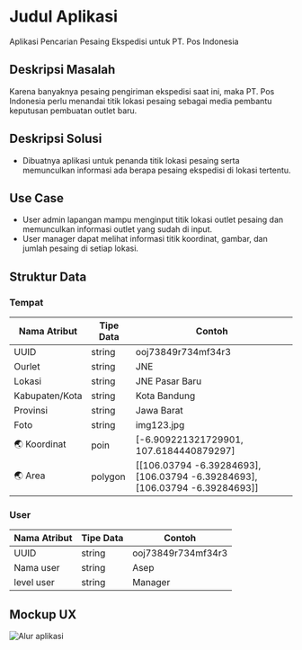 # Judul Aplikasi
Aplikasi Pencarian Pesaing Ekspedisi untuk PT. Pos Indonesia 

## Deskripsi Masalah
Karena banyaknya pesaing pengiriman ekspedisi saat ini, maka PT. Pos Indonesia perlu menandai titik lokasi pesaing sebagai media pembantu keputusan pembuatan outlet baru.

## Deskripsi Solusi
- Dibuatnya aplikasi untuk penanda titik lokasi pesaing serta memunculkan informasi ada berapa pesaing ekspedisi di lokasi tertentu.

## Use Case
- User admin lapangan mampu menginput titik lokasi outlet pesaing dan memunculkan informasi outlet yang sudah di input.
- User manager dapat melihat informasi titik koordinat, gambar, dan jumlah pesaing di setiap lokasi.

## Struktur Data

### Tempat
Nama Atribut | Tipe Data | Contoh
---|---|---
UUID | string | ooj73849r734mf34r3
Ourlet | string | JNE
Lokasi | string | JNE Pasar Baru
Kabupaten/Kota | string | Kota Bandung
Provinsi | string | Jawa Barat
Foto | string | img123.jpg
🌏 Koordinat | poin | [-6.909221321729901, 107.6184440879297]
🌏 Area | polygon | [[106.03794 -6.39284693], [106.03794 -6.39284693], [106.03794 -6.39284693]]


### User
Nama Atribut | Tipe Data | Contoh
---|---|---
UUID | string | ooj73849r734mf34r3
Nama user | string | Asep
level user | string | Manager

## Mockup UX
![Alur aplikasi](mockup.png)
